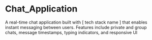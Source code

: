 # Chat_Application
A real-time chat application built with [ tech stack name ] that enables instant messaging between users. Features include private and group chats, message timestamps, typing indicators, and responsive UI
